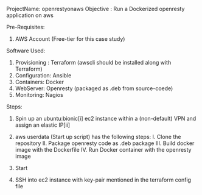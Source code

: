ProjectName: openrestyonaws
Objective : Run a Dockerized openresty application on aws



Pre-Requisites:

1. AWS Account (Free-tier for this case study)

Software Used:
1. Provisioning :  Terraform (awscli should be installed along with Terraform)
2. Configuration:  Ansible 
3. Containers:     Docker   
4. WebServer:      Openresty (packaged as .deb from source-coede) 
5. Monitoring:     Nagios

Steps:
1. Spin up an ubuntu:bionic[i] ec2 instance within a (non-default) VPN and assign an elastic IP[ii] 
2. aws userdata (Start up script) has the following steps:
        I.  Clone the repository 
        II. Package openresty code as .deb package
        III. Build docker image with the Dockerfile
        IV.  Run Docker container with the openresty image
        
3. Start 
    
2. SSH into ec2 instance with key-pair mentioned in the terraform config file



